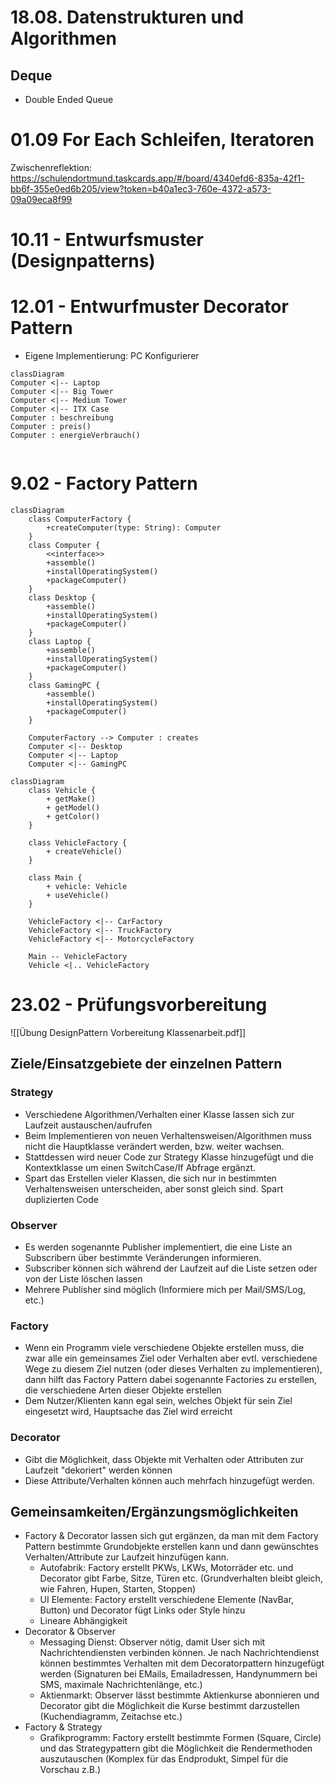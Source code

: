 
# 18.08. Datenstrukturen und Algorithmen
## Deque

- Double Ended Queue

# 01.09 For Each Schleifen, Iteratoren

Zwischenreflektion: https://schulendortmund.taskcards.app/#/board/4340efd6-835a-42f1-bb6f-355e0ed6b205/view?token=b40a1ec3-760e-4372-a573-09a09eca8f99

# 10.11 - Entwurfsmuster (Designpatterns)


# 12.01 - Entwurfmuster Decorator Pattern

- Eigene Implementierung: PC Konfigurierer

```mermaid
classDiagram
Computer <|-- Laptop
Computer <|-- Big Tower
Computer <|-- Medium Tower
Computer <|-- ITX Case
Computer : beschreibung
Computer : preis()
Computer : energieVerbrauch()


```



# 9.02 - Factory Pattern

```mermaid
classDiagram
    class ComputerFactory {
        +createComputer(type: String): Computer
    }
    class Computer {
        <<interface>>
        +assemble()
        +installOperatingSystem()
        +packageComputer()
    }
    class Desktop {
        +assemble()
        +installOperatingSystem()
        +packageComputer()
    }
    class Laptop {
        +assemble()
        +installOperatingSystem()
        +packageComputer()
    }
    class GamingPC {
        +assemble()
        +installOperatingSystem()
        +packageComputer()
    }

    ComputerFactory --> Computer : creates
    Computer <|-- Desktop
    Computer <|-- Laptop
    Computer <|-- GamingPC

```


```mermaid
classDiagram
    class Vehicle {
        + getMake()
        + getModel()
        + getColor()
    }

    class VehicleFactory {
        + createVehicle() 
    }

    class Main {
        + vehicle: Vehicle
        + useVehicle()
    }

    VehicleFactory <|-- CarFactory
    VehicleFactory <|-- TruckFactory
    VehicleFactory <|-- MotorcycleFactory

    Main -- VehicleFactory 
    Vehicle <|.. VehicleFactory 

```



# 23.02 - Prüfungsvorbereitung

![[Übung DesignPattern Vorbereitung Klassenarbeit.pdf]]



## Ziele/Einsatzgebiete der einzelnen Pattern

### Strategy

- Verschiedene Algorithmen/Verhalten einer Klasse lassen sich zur Laufzeit austauschen/aufrufen
- Beim Implementieren von neuen Verhaltensweisen/Algorithmen muss nicht die Hauptklasse verändert werden, bzw. weiter wachsen.
- Stattdessen wird neuer Code zur Strategy Klasse hinzugefügt und die Kontextklasse um einen SwitchCase/If Abfrage ergänzt.
- Spart das Erstellen vieler Klassen, die sich nur in bestimmten Verhaltensweisen unterscheiden, aber sonst gleich sind. Spart duplizierten Code


### Observer

- Es werden sogenannte Publisher implementiert, die eine Liste an Subscribern über bestimmte Veränderungen informieren.
- Subscriber können sich während der Laufzeit auf die Liste setzen oder von der Liste löschen lassen
- Mehrere Publisher sind möglich (Informiere mich per Mail/SMS/Log, etc.)

### Factory

- Wenn ein Programm viele verschiedene Objekte erstellen muss, die zwar alle ein gemeinsames Ziel oder Verhalten aber evtl. verschiedene Wege zu diesem Ziel nutzen (oder dieses Verhalten zu implementieren), dann hilft das Factory Pattern dabei sogenannte Factories zu erstellen, die verschiedene Arten dieser Objekte erstellen
- Dem Nutzer/Klienten kann egal sein, welches Objekt für sein Ziel eingesetzt wird, Hauptsache das Ziel wird erreicht

### Decorator

- Gibt die Möglichkeit, dass Objekte mit Verhalten oder Attributen zur Laufzeit "dekoriert" werden können
- Diese Attribute/Verhalten können auch mehrfach hinzugefügt werden.

## Gemeinsamkeiten/Ergänzungsmöglichkeiten

- Factory & Decorator lassen sich gut ergänzen, da man mit dem Factory Pattern bestimmte Grundobjekte erstellen kann und dann gewünschtes Verhalten/Attribute zur Laufzeit hinzufügen kann.
	- Autofabrik: Factory erstellt PKWs, LKWs, Motorräder etc. und Decorator gibt Farbe, Sitze, Türen etc. (Grundverhalten bleibt gleich, wie Fahren, Hupen, Starten, Stoppen)
	- UI Elemente: Factory erstellt verschiedene Elemente (NavBar, Button) und Decorator fügt Links oder Style hinzu
	- Lineare Abhängigkeit
- Decorator & Observer
	- Messaging Dienst: Observer nötig, damit User sich mit Nachrichtendiensten verbinden können. Je nach Nachrichtendienst können bestimmtes Verhalten mit dem Decoratorpattern hinzugefügt werden (Signaturen bei EMails, Emailadressen, Handynummern bei SMS, maximale Nachrichtenlänge, etc.)
	- Aktienmarkt: Observer lässt bestimmte Aktienkurse abonnieren und Decorator gibt die Möglichkeit die Kurse bestimmt darzustellen (Kuchendiagramm, Zeitachse etc.)
- Factory & Strategy
	- Grafikprogramm: Factory erstellt bestimmte Formen (Square, Circle) und das Strategypattern gibt die Möglichkeit die Rendermethoden auszutauschen (Komplex für das Endprodukt, Simpel für die Vorschau z.B.)